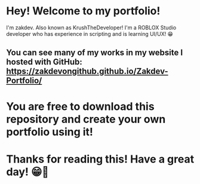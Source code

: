 # Hey! Welcome to my portfolio!
I'm zakdev. Also known as KrushTheDeveloper! I'm a ROBLOX Studio developer who has experience in scripting and is learning UI/UX! 😁

## You can see many of my works in my website I hosted with GitHub: https://zakdevongithub.github.io/Zakdev-Portfolio/

# You are free to download this repository and create your own portfolio using it!
# Thanks for reading this! Have a great day! 😁👋
